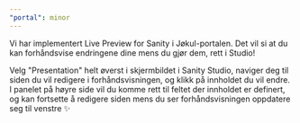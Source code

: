 ```yaml
---
"portal": minor
---
```


Vi har implementert Live Preview for Sanity i Jøkul-portalen. Det vil si at du kan forhåndsvise endringene dine mens du gjør dem, rett i Studio!

Velg "Presentation" helt øverst i skjermbildet i Sanity Studio, naviger deg til siden du vil redigere i forhåndsvisningen, og klikk på innholdet du vil endre. I panelet på høyre side vil du komme rett til feltet der innholdet er definert, og kan fortsette å redigere siden mens du ser forhåndsvisningen oppdatere seg til venstre ✨
